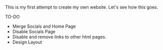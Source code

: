 This is my first attempt to create my own website. Let's see how this goes.


TO-DO

- Merge Socials and Home Page
- Disable Socials Page
- Disable and remove links to other html pages.
- Design Layout
